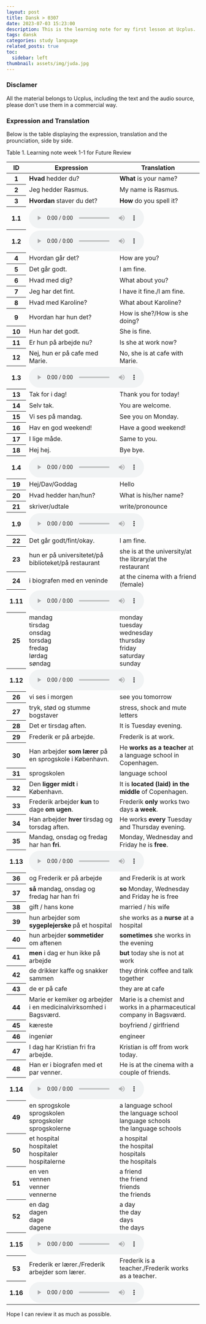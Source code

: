 ```yaml
---
layout: post
title: Dansk > 0307
date: 2023-07-03 15:23:00
description: This is the learning note for my first lesson at Ucplus.
tags: dansk
categories: study language
related_posts: true
toc:
  sidebar: left
thumbnail: assets/img/juda.jpg
---
```


### Disclamer

All the material belongs to Ucplus, including the text and the audio source, please don't use them in a commercial way.

### Expression and Translation

Below is the table displaying the expression, translation and the prounciation, side by side.

<table class="table table-striped table-hover">
  <div class="caption">
    Table 1. Learning note week 1-1 for Future Review 
  </div>
  <thead>
    <tr>
      <th scope="col">ID</th>
      <th scope="col">Expression</th>
      <th scope="col">Translation</th>
    </tr>
  </thead>
  <tbody>
    <tr>
      <th scope="row">1</th>
      <td><b>Hvad</b> hedder du?</td>
      <td><b>What</b> is your name?</td>
    </tr>
    <tr>
      <th scope="row">2</th>
      <td>Jeg hedder Rasmus.</td>
      <td>My name is Rasmus.</td>
    </tr>
    <tr>
      <th scope="row">3</th>
      <td><b>Hvordan</b> staver du det?</td>
      <td><b>How</b> do you spell it?</td>
    </tr>
    <tr>
      <th scope="row" class="align-middle"><b>1.1</b></th>
      <td colspan="2" class="text-center">
        <audio controls>
          <source src="https://saadan1.ibog.gyldendal.dk/fileadmin/indhold/1.01.mp3?id=systimeembed64ac8ad82dd8d" type="audio/mpeg">
        </audio>
      </td>
    </tr>
    <tr>
      <th scope="row" class="align-middle"><b>1.2</b></th>
      <td colspan="2" class="text-center">
        <audio controls>
          <source src="https://saadan1.ibog.gyldendal.dk/fileadmin/indhold/1.02.mp3?id=systimeembed64ac95301c3e2d" type="audio/mpeg">
        </audio>
      </td>
    </tr>
    <tr>
      <th scope="row">4</th>
      <td>Hvordan går det?</td>
      <td>How are you?</td>
    </tr>
    <tr>
      <th scope="row">5</th>
      <td>Det går godt.</td>
      <td>I am fine.</td>
    </tr>
    <tr>
      <th scope="row">6</th>
      <td>Hvad med dig?</td>
      <td>What about you?</td>
    </tr>
    <tr>
      <th scope="row">7</th>
      <td>Jeg har det fint.</td>
      <td>I have it fine./I am fine.</td>
    </tr>
    <tr>
      <th scope="row">8</th>
      <td>Hvad med Karoline?</td>
      <td>What about Karoline?</td>
    </tr>
    <tr>
      <th scope="row">9</th>
      <td>Hvordan har hun det?</td>
      <td>How is she?/How is she doing?</td>
    </tr>
    <tr>
      <th scope="row">10</th>
      <td>Hun har det godt.</td>
      <td>She is fine.</td>
    </tr>
    <tr>
      <th scope="row">11</th>
      <td>Er hun på arbejde nu?</td>
      <td>Is she at work now?</td>
    </tr>
    <tr>
      <th scope="row">12</th>
      <td>Nej, hun er på cafe med Marie.</td>
      <td>No, she is at cafe with Marie.</td>
    </tr>
    <tr>
      <th scope="row" class="align-middle"><b>1.3</b></th>
      <td colspan="2" class="text-center">
        <audio controls>
          <source src="https://saadan1.ibog.gyldendal.dk/fileadmin/indhold/1.03.mp3?id=systimeembed64c2a1cecd50f" type="audio/mpeg">
        </audio>
      </td>
    </tr>
    <tr>
      <th scope="row">13</th>
      <td>Tak for i dag!</td>
      <td>Thank you for today!</td>
    </tr>
    <tr>
      <th scope="row">14</th>
      <td>Selv tak.</td>
      <td>You are welcome.</td>
    </tr>
    <tr>
      <th scope="row">15</th>
      <td>Vi ses på mandag.</td>
      <td>See you on Monday.</td>
    </tr>
    <tr>
      <th scope="row">16</th>
      <td>Hav en god weekend!</td>
      <td>Have a good weekend!</td>
    </tr>
    <tr>
      <th scope="row">17</th>
      <td>I lige måde.</td>
      <td>Same to you.</td>
    </tr>
    <tr>
      <th scope="row">18</th>
      <td>Hej hej.</td>
      <td>Bye bye.</td> 
    </tr>
    <tr>
      <th scope="row" class="align-middle"><b>1.4</b></th>
      <td colspan="2" class="text-center">
        <audio controls>
          <source src="https://saadan1.ibog.gyldendal.dk/fileadmin/indhold/1.04.mp3?id=systimeembed64c2a1cecee0f" type="audio/mpeg">
        </audio>
      </td>
    </tr>
    <tr>
      <th scope="row">19</th>
      <td>Hej/Dav/Goddag</td>
      <td>Hello</td>
    </tr>
    <tr>
      <th scope="row">20</th>
      <td>Hvad hedder han/hun?</td>
      <td>What is his/her name?</td>
    </tr>
    <tr>
      <th scope="row">21</th>
      <td>skriver/udtale</td>
      <td>write/pronounce</td>
    </tr>
    <tr>
      <th scope="row" class="align-middle"><b>1.9</b></th>
      <td colspan="2" class="text-center">
        <audio controls>
          <source src="https://saadan1.ibog.gyldendal.dk/fileadmin/indhold/1.09.mp3?id=systimeembed64c2a1ced6bba" type="audio/mpeg">
        </audio>
      </td>
    </tr>
    <tr>
      <th scope="row">22</th>
      <td>Det går godt/fint/okay.</td>
      <td>I am fine.</td>
    </tr>
    <tr>
      <th scope="row">23</th>
      <td>hun er på universitetet/på biblioteket/på restaurant</td>
      <td>she is at the university/at the library/at the restaurant</td>
    </tr>
    <tr>
      <th scope="row">24</th>
      <td>i biografen med en veninde</td>
      <td>at the cinema with a friend (female)</td>
    </tr>
    <tr>
      <th scope="row" class="align-middle"><b>1.11</b></th>
      <td colspan="2" class="text-center">
        <audio controls>
          <source src="https://saadan1.ibog.gyldendal.dk/fileadmin/indhold/1.11.mp3?id=systimeembed64c2a1ced9cd9" type="audio/mpeg">
        </audio>
      </td>
    </tr>
    <tr>
      <th scope="row">25</th>
      <td>mandag<br>tirsdag<br>onsdag<br>torsdag<br>fredag<br>lørdag<br>søndag</td>
      <td>monday<br>tuesday<br>wednesday<br>thursday<br>friday<br>saturday<br>sunday</td>
    </tr>
    <tr>
      <th scope="row" class="align-middle"><b>1.12</b></th>
      <td colspan="2" class="text-center">
        <audio controls>
          <source src="https://saadan1.ibog.gyldendal.dk/fileadmin/indhold/1.12.mp3?id=systimeembed64c2a1cedb688" type="audio/mpeg">
        </audio>
      </td>
    </tr>
    <tr>
      <th scope="row">26</th>
      <td>vi ses i morgen</td>
      <td>see you tomorrow</td>
    </tr>
    <tr>
      <th scope="row">27</th>
      <td>tryk, stød og stumme bogstaver</td>
      <td>stress, shock and mute letters</td>
    </tr>
    <tr>
      <th scope="row">28</th>
      <td>Det er tirsdag aften.</td>
      <td>It is Tuesday evening.</td>
    </tr>
    <tr>
      <th scope="row">29</th>
      <td>Frederik er på arbejde.</td>
      <td>Frederik is at work.</td>
    </tr>
    <tr>
      <th scope="row">30</th>
      <td>Han arbejder <b>som lærer</b> på en sprogskole i København.</td>
      <td>He <b>works as a teacher</b> at a language school in Copenhagen.</td>
    </tr>
    <tr>
      <th scope="row">31</th>
      <td>sprogskolen</td>
      <td>language school</td>
    </tr>
    <tr>
      <th scope="row">32</th>
      <td>Den <b>ligger midt</b> i København.</td>
      <td>It is <b>located (laid) in the middle</b> of Copenhagen.</td>
    </tr>
    <tr>
      <th scope="row">33</th>
      <td>Frederik arbejder <b>kun</b> to dage <b>om ugen</b>.</td>
      <td>Frederik <b>only</b> works two days <b>a week</b>.</td>
    </tr>
    <tr>
      <th scope="row">34</th>
      <td>Han arbejder <b>hver</b> tirsdag og torsdag aften.</td>
      <td>He works <b>every</b> Tuesday and Thursday evening.</td>
    </tr>
    <tr>
      <th scope="row">35</th>
      <td>Mandag, onsdag og fredag har han <b>fri</b>.</td>
      <td>Monday, Wednesday and Friday he is <b>free</b>.</td>
    </tr>
    <tr>
      <th scope="row" class="align-middle"><b>1.13</b></th>
      <td colspan="2" class="text-center">
        <audio controls>
          <source src="https://saadan1.ibog.gyldendal.dk/fileadmin/indhold/1.13.mp3?id=systimeembed64c2a1cedcf2c" type="audio/mpeg">
        </audio>
      </td>
    </tr>
    <tr>
      <th scope="row">36</th>
      <td>og Frederik er på arbejde</td>
      <td>and Frederik is at work</td>
    </tr>
    <tr>
      <th scope="row">37</th>
      <td><b>så</b> mandag, onsdag og fredag har han fri</td>
      <td><b>so</b> Monday, Wednesday and Friday he is free</td>
    </tr>
    <tr>
      <th scope="row">38</th>
      <td>gift / hans kone</td>
      <td>married / his wife</td>
    </tr>
    <tr>
      <th scope="row">39</th>
      <td>hun arbejder som <b>sygeplejerske</b> på et hospital</td>
      <td>she works as a <b>nurse</b> at a hospital</td>
    </tr>
    <tr>
      <th scope="row">40</th>
      <td>hun arbejder <b>sommetider</b> om aftenen</td>
      <td><b>sometimes</b> she works in the evening</td>
    </tr>
    <tr>
      <th scope="row">41</th>
      <td><b>men</b> i dag er hun ikke på arbejde</td>
      <td><b>but</b> today she is not at work</td>
    </tr>
    <tr>
      <th scope="row">42</th>
      <td>de drikker kaffe og snakker sammen</td>
      <td>they drink coffee and talk together</td>
    </tr>
    <tr>
      <th scope="row">43</th>
      <td>de er på cafe</td>
      <td>they are at cafe</td>
    </tr>
    <tr>
      <th scope="row">44</th>
      <td>Marie er kemiker og arbejder i en medicinalvirksomhed i Bagsværd.</td>
      <td>Marie is a chemist and works in a pharmaceutical company in Bagsværd.</td>
    </tr>
    <tr>
      <th scope="row">45</th>
      <td>kæreste</td>
      <td>boyfriend / girlfriend</td>
    </tr>
    <tr>
      <th scope="row">46</th>
      <td>ingeniør</td>
      <td>engineer</td>
    </tr>
    <tr>
      <th scope="row">47</th>
      <td>I dag har Kristian fri fra arbejde.</td>
      <td>Kristian is off from work today.</td>
    </tr>
    <tr>
      <th scope="row">48</th>
      <td>Han er i biografen med et par venner.</td>
      <td>He is at the cinema with a couple of friends.</td>
    </tr>
    <tr>
      <th scope="row" class="align-middle"><b>1.14</b></th>
      <td colspan="2" class="text-center">
        <audio controls>
          <source src="https://saadan1.ibog.gyldendal.dk/fileadmin/indhold/1.14.mp3?id=systimeembed64c2a1cede745" type="audio/mpeg">
        </audio>
      </td>
    </tr>
    <tr>
      <th scope="row">49</th>
      <td>en sprogskole<br>sprogskolen<br>sprogskoler<br>sprogskolerne</td>
      <td>a language school<br>the language school<br>language schools<br>the language schools</td>
    </tr>
    <tr>
      <th scope="row">50</th>
      <td>et hospital<br>hospitalet<br>hospitaler<br>hospitalerne</td>
      <td>a hospital<br>the hospital<br>hospitals<br>the hospitals</td>
    </tr>
    <tr>
      <th scope="row">51</th>
      <td>en ven<br>vennen<br>venner<br>vennerne</td>
      <td>a friend<br>the friend<br>friends<br>the friends</td>
    </tr>
    <tr>
      <th scope="row">52</th>
      <td>en dag<br>dagen<br>dage<br>dagene</td>
      <td>a day<br>the day<br>days<br>the days</td>
    </tr>
    <tr>
      <th scope="row" class="align-middle"><b>1.15</b></th>
      <td colspan="2" class="text-center">
        <audio controls>
          <source src="https://saadan1.ibog.gyldendal.dk/fileadmin/indhold/1.15.mp3?id=systimeembed64c2a1cee022d" type="audio/mpeg">
        </audio>
      </td>
    </tr>
    <tr>
      <th scope="row">53</th>
      <td>Frederik er lærer./Frederik arbejder som lærer.</td>
      <td>Frederik is a teacher./Frederik works as a teacher.</td>
    </tr>
    <tr>
      <th scope="row" class="align-middle"><b>1.16</b></th>
      <td colspan="2" class="text-center">
        <audio controls>
          <source src="https://saadan1.ibog.gyldendal.dk/fileadmin/indhold/1.16.mp3?id=systimeembed64c2a1cee1b9a" type="audio/mpeg">
        </audio>
      </td>
    </tr>
  </tbody>
</table>

Hope I can review it as much as possible.
